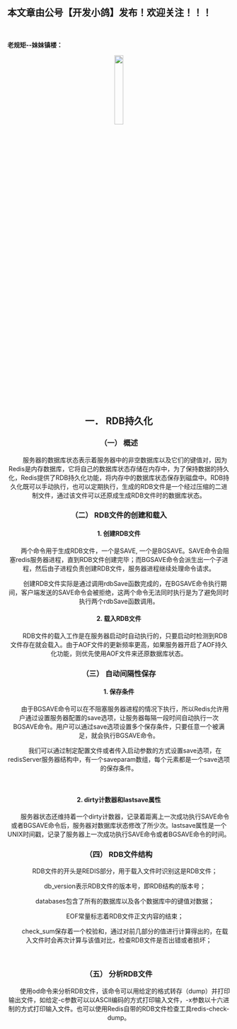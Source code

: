 ﻿## 本文章由公号【开发小鸽】发布！欢迎关注！！！
<br>

**老规矩--妹妹镇楼：**
<center>
<img src="https://img-blog.csdnimg.cn/20200721223424816.JPG"   width="20%">


## 一．	RDB持久化
### （一）	概述

&nbsp;  &nbsp;  &nbsp;  &nbsp;服务器的数据库状态表示着服务器中的非空数据库以及它们的键值对，因为Redis是内存数据库，它将自己的数据库状态存储在内存中，为了保持数据的持久化，Redis提供了RDB持久化功能，将内存中的数据库状态保存到磁盘中。RDB持久化既可以手动执行，也可以定期执行，生成的RDB文件是一个经过压缩的二进制文件，通过该文件可以还原成生成RDB文件时的数据库状态。
<br>


### （二）	RDB文件的创建和载入

#### 1.	 创建RDB文件
&nbsp;  &nbsp;  &nbsp;  &nbsp;两个命令用于生成RDB文件，一个是SAVE, 一个是BGSAVE。SAVE命令会阻塞redis服务器进程，直到RDB文件创建完毕；而BGSAVE命令会派生出一个子进程，然后由子进程负责创建RDB文件，服务器进程继续处理命令请求。

&nbsp;  &nbsp;  &nbsp;  &nbsp;创建RDB文件实际是通过调用rdbSave函数完成的，在BGSAVE命令执行期间，客户端发送的SAVE命令会被拒绝，这两个命令无法同时执行是为了避免同时执行两个rdbSave函数调用。
<br>


#### 2.	载入RDB文件

&nbsp;  &nbsp;  &nbsp;  &nbsp;RDB文件的载入工作是在服务器启动时自动执行的，只要启动时检测到RDB文件存在就会载入。由于AOF文件的更新频率更高，如果服务器开启了AOF持久化功能，则优先使用AOF文件来还原数据库状态。
<br>


### （三）	自动间隔性保存

#### 1.	保存条件
&nbsp;  &nbsp;  &nbsp;  &nbsp;由于BGSAVE命令可以在不阻塞服务器进程的情况下执行，所以Redis允许用户通过设置服务器配置的save选项，让服务器每隔一段时间自动执行一次BGSAVE命令。用户可以通过save选项设置多个保存条件，只要任意一个被满足，就会执行BGSAVE命令。

&nbsp;  &nbsp;  &nbsp;  &nbsp;我们可以通过制定配置文件或者传入启动参数的方式设置save选项，在redisServer服务器结构中，有一个saveparam数组，每个元素都是一个save选项的保存条件。

<br>

#### 2.	dirty计数器和lastsave属性

&nbsp;  &nbsp;  &nbsp;  &nbsp;服务器状态还维持着一个dirty计数器，记录着距离上一次成功执行SAVE命令或者BGSAVE命令后，服务器对数据库状态修改了所少次。lastsave属性是一个UNIX时间戳，记录了服务器上一次成功执行SAVE命令或者BGSAVE命令的时间。
<br>


### （四）	RDB文件结构

&nbsp;  &nbsp;  &nbsp;  &nbsp;RDB文件的开头是REDIS部分，用于载入文件时识别这是RDB文件；

&nbsp;  &nbsp;  &nbsp;  &nbsp;db_version表示RDB文件的版本号，即RDB结构的版本号；

&nbsp;  &nbsp;  &nbsp;  &nbsp;databases包含了所有的数据库以及各个数据库中的键值对数据；

&nbsp;  &nbsp;  &nbsp;  &nbsp;EOF常量标志着RDB文件正文内容的结束；

&nbsp;  &nbsp;  &nbsp;  &nbsp;check_sum保存着一个校验和，通过对前几部分的值进行计算得出的，在载入文件时会再次计算与该值对比，检查RDB文件是否出错或者损坏；

<br>

### （五）	分析RDB文件

&nbsp;  &nbsp;  &nbsp;  &nbsp;使用od命令来分析RDB文件，该命令可以用给定的格式转存（dump）并打印输出文件，如给定-c参数可以以ASCII编码的方式打印输入文件，-x参数以十六进制的方式打印输入文件。也可以使用Redis自带的RDB文件检查工具redis-check-dump。

